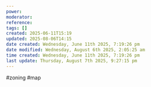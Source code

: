 ```yaml
---
power: 
moderator: 
reference: 
tags: []
created: 2025-06-11T15:19
updated: 2025-08-06T14:15
date created: Wednesday, June 11th 2025, 7:19:26 pm
date modified: Wednesday, August 6th 2025, 2:05:25 am
time created: Wednesday, June 11th 2025, 7:19:26 pm
last update: Thursday, August 7th 2025, 9:27:15 pm
---
```

#zoning #map 
